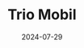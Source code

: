 ---  
layout: startup_page  
title: "Trio Mobil"  
id: "triomobil.com"  
permalink: "/triomobiltriomobil.com07292024/"  
website: "https://www.triomobil.com/"  
funding_round: "Growth Funding"  
funding_amount: "$26.5M"  
investors: "NewSpring, 212, TIBAS Ventures"  
about: "Trio Mobil provides AI and IoT solutions for workplace safety and efficiency, partnering with Fortune 500 companies. Their robust platform uses AI-powered edge devices, including safety cameras and wearables, to enhance safety and operational efficiency in various industries like manufacturing and warehousing."  
markets: "AI, IoT, Industrial Safety, Manufacturing, Warehousing, Big Data, Enterprise Software, SaaS"  
hq: "Marietta, Georgia, United States"  
founded_year: "2011"  
linkedin: "https://www.linkedin.com/company/triomobil"  
twitter: "https://x.com/TrioMobil"  
instagram: ""  
facebook: ""  
crunchbase: "https://www.crunchbase.com/organization/trio-mobil"  
pitchbook: ""  

date_display: "29-Jul-2024"  
date: "2024-07-29"

# SEO Optimization  
meta_title: "Trio Mobil - Growth Funding Funding ($26.5M)"  
meta_description: "Trio Mobil, Trio Mobil provides AI and IoT solutions for workplace safety and efficiency, partnering with Fortune 500 companies. Their robust platform uses AI-pow..."  
meta_keywords: "Trio Mobil, AI, IoT, Industrial Safety, Manufacturing, Warehousing, Big Data, Enterprise Software, SaaS, Growth Funding funding"  
canonical_url: "https://startup.projectstartups.com/triomobiltriomobil.com07292024/"  
---